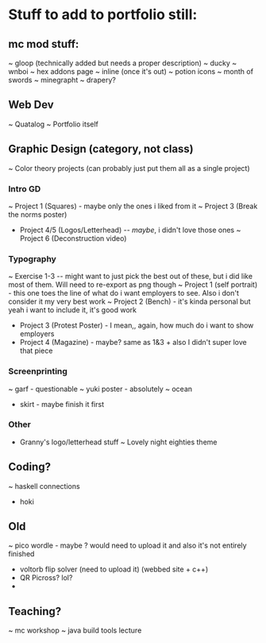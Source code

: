 # Stuff to add to portfolio still:

## mc mod stuff:
~ gloop (technically added but needs a proper description)
~ ducky 
~ wnboi 
~ hex addons page 
~ inline (once it's out)
~ potion icons
~ month of swords
~ minegrapht
~ drapery?

## Web Dev
~ Quatalog
~ Portfolio itself

## Graphic Design (category, not class)

~ Color theory projects (can probably just put them all as a single project)

### Intro GD
~ Project 1 (Squares) - maybe only the ones i liked from it
~ Project 3 (Break the norms poster)
- Project 4/5 (Logos/Letterhead) -- *maybe*, i didn't love those ones
~ Project 6 (Deconstruction video)

### Typography
~ Exercise 1-3 -- might want to just pick the best out of these, but i did like most of them. Will need to re-export as png though 
~ Project 1 (self portrait) - this one toes the line of what do i want employers to see. Also i don't consider it my very best work
~ Project 2 (Bench) - it's kinda personal but yeah i want to include it, it's good work
- Project 3 (Protest Poster) - I mean,, again, how much do i want to show employers
- Project 4 (Magazine) - maybe? same as 1&3 + also I didn't super love that piece

### Screenprinting
~ garf - questionable 
~ yuki poster - absolutely
~ ocean
- skirt - maybe finish it first

### Other
- Granny's logo/letterhead stuff
~ Lovely night eighties theme

## Coding?
~ haskell connections
- hoki

## Old
~ pico wordle - maybe ? would need to upload it and also it's not entirely finished
- voltorb flip solver (need to upload it) (webbed site + c++)
- QR Picross? lol?
- 

## Teaching?
~ mc workshop
~ java build tools lecture

